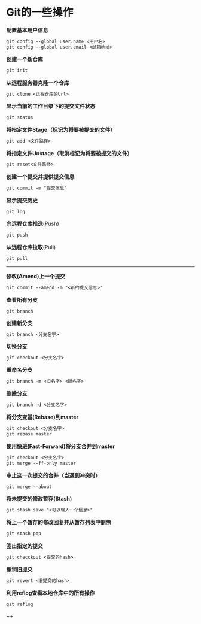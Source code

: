 # Git的一些操作

**配置基本用户信息**

```markdown
git config --global user.name <用户名>
git config --global user.email <邮箱地址>
```

**创建一个新仓库**

```markdown
git init
```

**从远程服务器克隆一个仓库**

```markdown
git clone <远程仓库的Url>
```

**显示当前的工作目录下的提交文件状态**

<!--类似于GitKraken右方窗口显示的信息-->

```markdown
git status
```

**将指定文件Stage（标记为将要被提交的文件）**

```markdown
git add <文件路径>
```

**将指定文件Unstage（取消标记为将要被提交的文件）**

```markdown
git reset<文件路径>
```

**创建一个提交并提供提交信息**

```markdown
git commit -m "提交信息"
```

**显示提交历史**

<!--类似于Gitkraken中间串口显示的提交历史-->

```
git log
```

**向远程仓库推送**(Push)

```markdown
git push
```

**从远程仓库拉取**(Pull)

```markdown
git pull
```



***



**修改(Amend)上一个提交**

```markdown
git commit --amend -m "<新的提交信息>"
```

**查看所有分支**

```mark
git branch
```

**创建新分支**

```markdown
git branch <分支名字>
```

**切换分支**

```markdown
git checkout <分支名字>
```

**重命名分支**

```markdown
git branch -m <旧名字> <新名字>
```

**删除分支**

```markdown
git branch -d <分支名字>
```

**将分支变基(Rebase)到master**

<!--需要先切换到分支之后，再完成变基-->

```markdown
git checkout <分支名字>
git rebase master
```

**使用快进(Fast-Forward)将分支合并到master**

```markdown
git checkout <分支名字>
git merge --ff-only master
```

**中止这一次提交的合并（当遇到冲突时）**

```markdown
git merge --about
```

**将未提交的修改暂存(Stash)**

```markdown
git stash save "<可以输入一个信息>"
```

**将上一个暂存的修改回复并从暂存列表中删除**

```markdown
git stash pop
```

**签出指定的提交**

```markdown
git checckout <提交的hash>
```

**撤销旧提交**

<!--Revert并不会修改旧提交历史，而是在工作树中生成与之前提交完全相反的修改-->

```markdown
git revert <旧提交的hash>
```

**利用reflog查看本地仓库中的所有操作**

```markdown
git reflog
```

++

